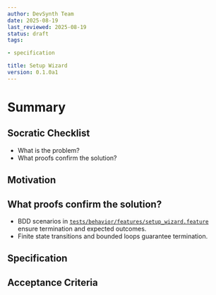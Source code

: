 ```yaml
---
author: DevSynth Team
date: 2025-08-19
last_reviewed: 2025-08-19
status: draft
tags:

- specification

title: Setup Wizard
version: 0.1.0a1
---
```


<!--
Required metadata fields:
- author: document author
- date: creation date
- last_reviewed: last review date
- status: draft | review | published
- tags: search keywords
- title: short descriptive name
- version: specification version
-->

# Summary

## Socratic Checklist
- What is the problem?
- What proofs confirm the solution?

## Motivation

## What proofs confirm the solution?
- BDD scenarios in [`tests/behavior/features/setup_wizard.feature`](../../tests/behavior/features/setup_wizard.feature) ensure termination and expected outcomes.
- Finite state transitions and bounded loops guarantee termination.


## Specification

## Acceptance Criteria

